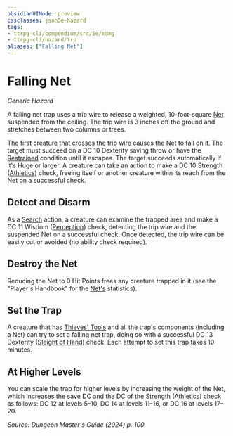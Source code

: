 ```yaml
---
obsidianUIMode: preview
cssclasses: json5e-hazard
tags:
- ttrpg-cli/compendium/src/5e/xdmg
- ttrpg-cli/hazard/trp
aliases: ["Falling Net"]
---
```

# Falling Net
*Generic Hazard*  

A falling net trap uses a trip wire to release a weighted, 10-foot-square [Net](Mechanics/items/net-xphb.md) suspended from the ceiling. The trip wire is 3 inches off the ground and stretches between two columns or trees.

The first creature that crosses the trip wire causes the Net to fall on it. The target must succeed on a DC 10 Dexterity saving throw or have the [Restrained](Mechanics/rules/conditions.md#Restrained) condition until it escapes. The target succeeds automatically if it's Huge or larger. A creature can take an action to make a DC 10 Strength ([Athletics](Mechanics/rules/skills.md#Athletics)) check, freeing itself or another creature within its reach from the Net on a successful check.

## Detect and Disarm

As a [Search](Mechanics/rules/actions.md#Search) action, a creature can examine the trapped area and make a DC 11 Wisdom ([Perception](Mechanics/rules/skills.md#Perception)) check, detecting the trip wire and the suspended Net on a successful check. Once detected, the trip wire can be easily cut or avoided (no ability check required).

## Destroy the Net

Reducing the Net to 0 Hit Points frees any creature trapped in it (see the "Player's Handbook" for the [Net's](Mechanics/items/net-xphb.md) statistics).

## Set the Trap

A creature that has [Thieves' Tools](Mechanics/items/thieves-tools-xphb.md) and all the trap's components (including a Net) can try to set a falling net trap, doing so with a successful DC 13 Dexterity ([Sleight of Hand](Mechanics/rules/skills.md#Sleight%20of%20Hand)) check. Each attempt to set this trap takes 10 minutes.

## At Higher Levels

You can scale the trap for higher levels by increasing the weight of the Net, which increases the save DC and the DC of the Strength ([Athletics](Mechanics/rules/skills.md#Athletics)) check as follows: DC 12 at levels 5–10, DC 14 at levels 11–16, or DC 16 at levels 17–20.

*Source: Dungeon Master's Guide (2024) p. 100*